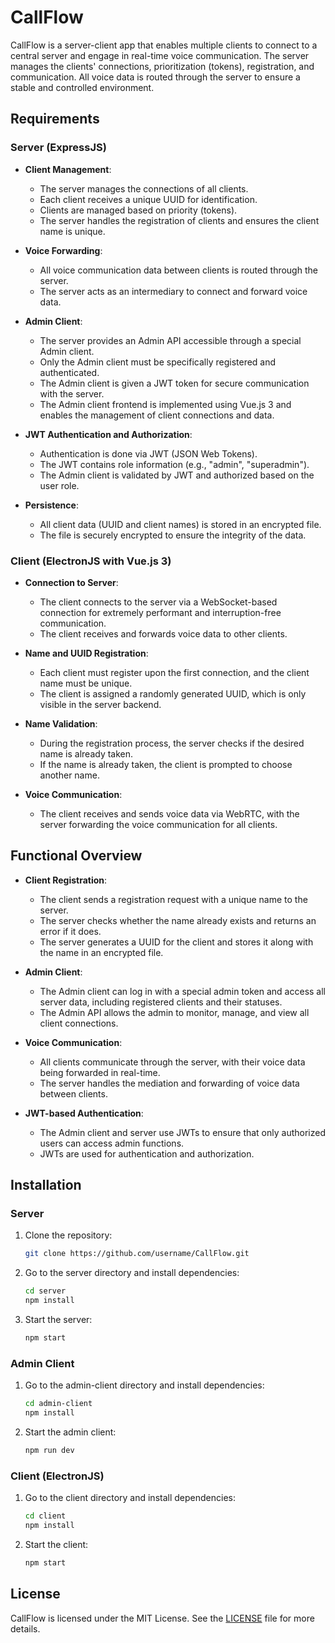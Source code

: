 # CallFlow

CallFlow is a server-client app that enables multiple clients to connect to a central server and engage in real-time voice communication. The server manages the clients' connections, prioritization (tokens), registration, and communication. All voice data is routed through the server to ensure a stable and controlled environment.

## Requirements

### Server (ExpressJS)
- **Client Management**:
  - The server manages the connections of all clients.
  - Each client receives a unique UUID for identification.
  - Clients are managed based on priority (tokens).
  - The server handles the registration of clients and ensures the client name is unique.

- **Voice Forwarding**:
  - All voice communication data between clients is routed through the server.
  - The server acts as an intermediary to connect and forward voice data.

- **Admin Client**:
  - The server provides an Admin API accessible through a special Admin client.
  - Only the Admin client must be specifically registered and authenticated.
  - The Admin client is given a JWT token for secure communication with the server.
  - The Admin client frontend is implemented using Vue.js 3 and enables the management of client connections and data.

- **JWT Authentication and Authorization**:
  - Authentication is done via JWT (JSON Web Tokens).
  - The JWT contains role information (e.g., "admin", "superadmin").
  - The Admin client is validated by JWT and authorized based on the user role.

- **Persistence**:
  - All client data (UUID and client names) is stored in an encrypted file.
  - The file is securely encrypted to ensure the integrity of the data.
  
### Client (ElectronJS with Vue.js 3)
- **Connection to Server**:
  - The client connects to the server via a WebSocket-based connection for extremely performant and interruption-free communication.
  - The client receives and forwards voice data to other clients.

- **Name and UUID Registration**:
  - Each client must register upon the first connection, and the client name must be unique.
  - The client is assigned a randomly generated UUID, which is only visible in the server backend.
  
- **Name Validation**:
  - During the registration process, the server checks if the desired name is already taken.
  - If the name is already taken, the client is prompted to choose another name.

- **Voice Communication**:
  - The client receives and sends voice data via WebRTC, with the server forwarding the voice communication for all clients.

## Functional Overview

- **Client Registration**:
  - The client sends a registration request with a unique name to the server.
  - The server checks whether the name already exists and returns an error if it does.
  - The server generates a UUID for the client and stores it along with the name in an encrypted file.

- **Admin Client**:
  - The Admin client can log in with a special admin token and access all server data, including registered clients and their statuses.
  - The Admin API allows the admin to monitor, manage, and view all client connections.

- **Voice Communication**:
  - All clients communicate through the server, with their voice data being forwarded in real-time.
  - The server handles the mediation and forwarding of voice data between clients.

- **JWT-based Authentication**:
  - The Admin client and server use JWTs to ensure that only authorized users can access admin functions.
  - JWTs are used for authentication and authorization.

## Installation

### Server

1. Clone the repository:
   ```bash
   git clone https://github.com/username/CallFlow.git
   ```

2. Go to the server directory and install dependencies:
   ```bash
   cd server
   npm install
   ```

3. Start the server:
   ```bash
   npm start
   ```

### Admin Client

1. Go to the admin-client directory and install dependencies:
   ```bash
   cd admin-client
   npm install
   ```

2. Start the admin client:
   ```bash
   npm run dev
   ```

### Client (ElectronJS)

1. Go to the client directory and install dependencies:
   ```bash
   cd client
   npm install
   ```

2. Start the client:
   ```bash
   npm start
   ```

## License

CallFlow is licensed under the MIT License. See the [LICENSE](LICENSE) file for more details.

